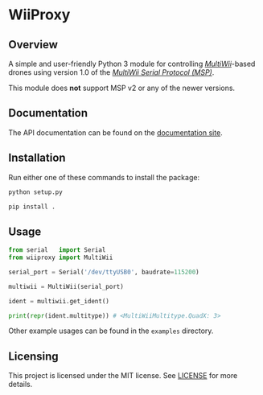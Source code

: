 
# WiiProxy

## Overview

A simple and user-friendly Python 3 module for controlling [_MultiWii_](https://github.com/multiwii/multiwii-firmware)-based drones using version 1.0 of the [_MultiWii Serial Protocol (MSP)_](http://www.multiwii.com/wiki/index.php?title=Multiwii_Serial_Protocol).

This module does **not** support MSP v2 or any of the newer versions.

## Documentation

The API documentation can be found on the [documentation site](https://bluday.github.io/wiiproxy/).

## Installation

Run either one of these commands to install the package:

```sh
python setup.py

pip install .
```

## Usage

```python
from serial   import Serial
from wiiproxy import MultiWii

serial_port = Serial('/dev/ttyUSB0', baudrate=115200)

multiwii = MultiWii(serial_port)

ident = multiwii.get_ident()

print(repr(ident.multitype)) # <MultiWiiMultitype.QuadX: 3>
```

Other example usages can be found in the `examples` directory.

## Licensing

This project is licensed under the MIT license. See [LICENSE](https://github.com/BluDay/wiiproxy/blob/master/LICENSE) for more details.
